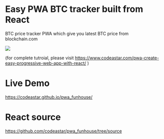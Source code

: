 # Easy PWA BTC tracker built from React
BTC price tracker PWA which give you latest BTC price from blockchain.com

[<img src="https://i1.wp.com/www.codeastar.com/wp-content/uploads/2019/07/pwa_coffee.png">](https://www.codeastar.com/pwa-create-easy-progressive-web-app-with-react/)

(for complete tutroial, please visit https://www.codeastar.com/pwa-create-easy-progressive-web-app-with-react/ )

# Live Demo
https://codeastar.github.io/pwa_funhouse/

# React source
https://github.com/codeastar/pwa_funhouse/tree/source

